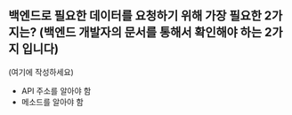## 백엔드로 필요한 데이터를 요청하기 위해 가장 필요한 2가지는? (백엔드 개발자의 문서를 통해서 확인해야 하는 2가지 입니다)

(여기에 작성하세요)
- API 주소를 알아야 함
- 메소드를 알아야 함